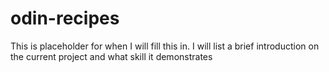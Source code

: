# odin-recipes

This is placeholder for when I will fill this in.
I will list a brief introduction on the current
project and what skill it demonstrates